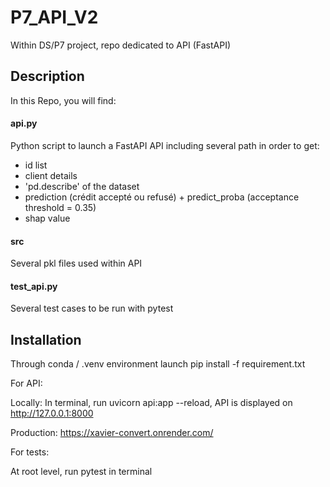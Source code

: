 # P7_API_V2

Within DS/P7 project, repo dedicated to API (FastAPI)

## Description ##

In this Repo, you will find:

#### api.py ####

Python script to launch a FastAPI API including several path in order to get:

- id list
- client details
- 'pd.describe' of the dataset
- prediction (crédit accepté ou refusé) + predict_proba (acceptance threshold = 0.35)
- shap value

#### src ####

Several pkl files used within API 

#### test_api.py ####

Several test cases to be run with pytest


## Installation ##

Through conda / .venv environment launch pip install -f requirement.txt

For API:

Locally:
In terminal, run uvicorn api:app --reload, API is displayed on http://127.0.0.1:8000

Production: https://xavier-convert.onrender.com/

For tests:

At root level, run pytest in terminal


